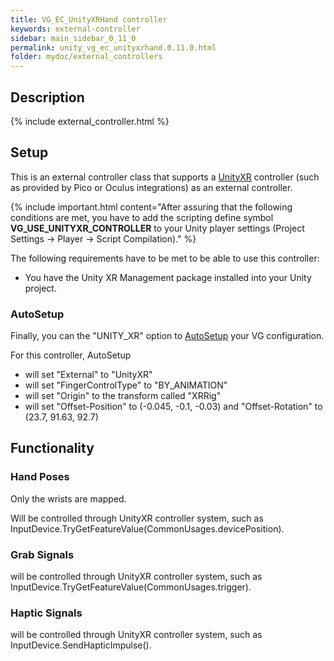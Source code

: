 ```yaml
---
title: VG_EC_UnityXRHand controller
keywords: external-controller
sidebar: main_sidebar_0_11_0
permalink: unity_vg_ec_unityxrhand.0.11.0.html
folder: mydoc/external_controllers
---
```


## Description

{% include external_controller.html %}

## Setup 

This is an external controller class that supports a [UnityXR](https://docs.unity3d.com/Manual/XR.0.11.0.html) controller (such as provided by Pico or Oculus integrations) as an external controller.
 
{% include important.html content="After assuring that the following conditions are met, you have to add the scripting define symbol **VG_USE_UNITYXR_CONTROLLER** to your Unity player settings (Project Settings → Player → Script Compilation)." %}

The following requirements have to be met to be able to use this controller:

 * You have the Unity XR Management package installed into your Unity project.

### AutoSetup

Finally, you can the "UNITY_XR" option to [AutoSetup](unity_component_myvirtualgrasp.0.11.0.html#autosetup) your VG configuration.

For this controller, AutoSetup 

* will set "External" to "UnityXR"
* will set "FingerControlType" to "BY_ANIMATION"
* will set "Origin" to the transform called "XRRig"
* will set "Offset-Position" to (-0.045, -0.1, -0.03) and "Offset-Rotation" to (23.7, 91.63, 92.7)

## Functionality

### Hand Poses
Only the wrists are mapped.

Will be controlled through UnityXR controller system, such as InputDevice.TryGetFeatureValue(CommonUsages.devicePosition).

### Grab Signals
will be controlled through UnityXR controller system, such as InputDevice.TryGetFeatureValue(CommonUsages.trigger).

### Haptic Signals
will be controlled through UnityXR controller system, such as InputDevice.SendHapticImpulse().